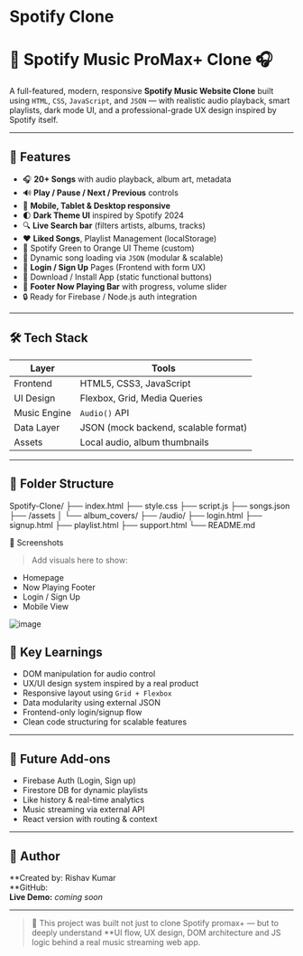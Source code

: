# Spotify Clone
# 🎵 Spotify Music ProMax+ Clone 🎧

A full-featured, modern, responsive **Spotify Music Website Clone** built using `HTML`, `CSS`, `JavaScript`, and `JSON` — with realistic audio playback, smart playlists, dark mode UI, and a professional-grade UX design inspired by Spotify itself.

---

## 🚀 Features

- 🎧 **20+ Songs** with audio playback, album art, metadata
- 🔊 **Play / Pause / Next / Previous** controls
- 📱 **Mobile, Tablet & Desktop responsive**
- 🌓 **Dark Theme UI** inspired by Spotify 2024
- 🔍 **Live Search bar** (filters artists, albums, tracks)
- ❤️ **Liked Songs**, Playlist Management (localStorage)
- 🎨 Spotify Green to Orange UI Theme (custom)
- 📁 Dynamic song loading via `JSON` (modular & scalable)
- 🔐 **Login / Sign Up** Pages (Frontend with form UX)
- 🔽 Download / Install App (static functional buttons)
- 🎯 **Footer Now Playing Bar** with progress, volume slider
- 🔒 Ready for Firebase / Node.js auth integration

---

## 🛠️ Tech Stack

| Layer        | Tools                                |
|--------------|--------------------------------------|
| Frontend     | HTML5, CSS3, JavaScript              |
| UI Design    | Flexbox, Grid, Media Queries         |
| Music Engine | `Audio()` API                        |
| Data Layer   | JSON (mock backend, scalable format) |
| Assets       | Local audio, album thumbnails        |

---

## 📁 Folder Structure
Spotify-Clone/
├── index.html
├── style.css
├── script.js
├── songs.json
├── /assets
│ └── album_covers/
├── /audio/
├── login.html
├── signup.html
├── playlist.html
├── support.html
└── README.md

📸 Screenshots

> Add visuals here to show:
- Homepage
- Now Playing Footer
- Login / Sign Up
- Mobile View

![image](https://github.com/user-attachments/assets/64c352e1-bc0f-4fab-be0e-e3f48b587db7)

## 🧠 Key Learnings

- DOM manipulation for audio control
- UX/UI design system inspired by a real product
- Responsive layout using `Grid + Flexbox`
- Data modularity using external JSON
- Frontend-only login/signup flow
- Clean code structuring for scalable features

---

## 📌 Future Add-ons

- Firebase Auth (Login, Sign up)
- Firestore DB for dynamic playlists
- Like history & real-time analytics
- Music streaming via external API
- React version with routing & context

---

## 🙌 Author

**Created by: Rishav Kumar  
**GitHub:  
**Live Demo:** *coming soon*

---

> 🎯 This project was built not just to clone Spotify promax+ — but to deeply understand **UI flow, UX design, DOM architecture and JS logic behind a real music streaming web app.




